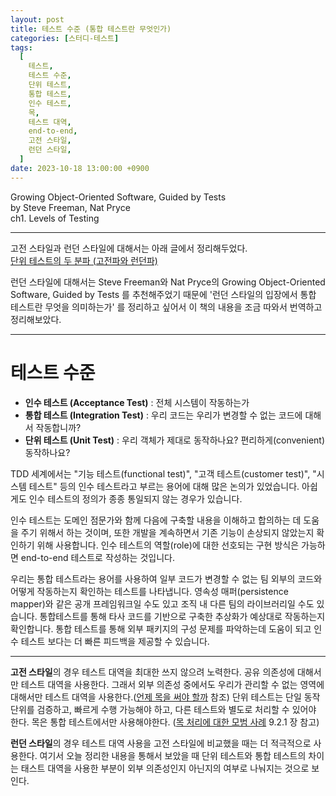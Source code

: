 ```yaml
---
layout: post
title: 테스트 수준 (통합 테스트란 무엇인가)
categories: [스터디-테스트]
tags:
  [
    테스트,
    테스트 수준,
    단위 테스트,
    통합 테스트,
    인수 테스트,
    목,
    테스트 대역,
    end-to-end,
    고전 스타일,
    런던 스타일,
  ]
date: 2023-10-18 13:00:00 +0900
---
```


Growing Object-Oriented Software, Guided by Tests  
by Steve Freeman, Nat Pryce  
ch1. Levels of Testing

---

고전 스타일과 런던 스타일에 대해서는 아래 글에서 정리해두었다.  
[단위 테스트의 두 분파 (고전파와 런던파)](/2023/10/05/%EB%8B%A8%EC%9C%84-%ED%85%8C%EC%8A%A4%ED%8A%B8%EC%9D%98-%EB%91%90-%EB%B6%84%ED%8C%8C)

런던 스타일에 대해서는 Steve Freeman와 Nat Pryce의 Growing Object-Oriented Software, Guided by Tests 를 추천해주었기 때문에 '런던 스타일의 입장에서 통합 테스트란 무엇을 의미하는가' 를 정리하고 싶어서 이 책의 내용을 조금 따와서 번역하고 정리해보았다.

---

# 테스트 수준

- **인수 테스트 (Acceptance Test)** : 전체 시스템이 작동하는가
- **통합 테스트 (Integration Test)** : 우리 코드는 우리가 변경할 수 없는 코드에 대해서 작동합니까?
- **단위 테스트 (Unit Test)** : 우리 객체가 제대로 동작하나요? 편리하게(convenient) 동작하나요?

TDD 세계에서는 "기능 테스트(functional test)", "고객 테스트(customer test)", "시스템 테스트" 등의 인수 테스트라고 부르는 용어에 대해 많은 논의가 있었습니다. 아쉽게도 인수 테스트의 정의가 종종 통일되지 않는 경우가 있습니다.

인수 테스트는 도메인 점문가와 함께 다음에 구축할 내용을 이해하고 합의하는 데 도움을 주기 위해서 하는 것이며, 또한 개발을 계속하면서 기존 기능이 손상되지 않았는지 확인하기 위해 사용합니다.
인수 테스트의 역할(role)에 대한 선호되는 구현 방식은 가능하면 end-to-end 테스트로 작성하는 것입니다.

우리는 통합 테스트라는 용어를 사용하여 일부 코드가 변경할 수 없는 팀 외부의 코드와 어떻게 작동하는지 확인하는 테스트를 나타냅니다. 영속성 매퍼(persistence mapper)와 같은 공개 프레임워크일 수도 있고 조직 내 다른 팀의 라이브러리일 수도 있습니다. 통합테스트를 통해 타사 코드를 기반으로 구축한 추상화가 예상대로 작동하는지 확인합니다.
통합 테스트를 통해 외부 패키지의 구성 문제를 파악하는데 도움이 되고 인수 테스트 보다는 더 빠른 피드백을 제공할 수 있습니다.

---

**고전 스타일**의 경우 테스트 대역을 최대한 쓰지 않으려 노력한다.
공유 의존성에 대해서만 테스트 대역을 사용한다. 그래서 외부 의존성 중에서도 우리가 관리할 수 없는 영역에 대해서만 테스트 대역을 사용한다.([언제 목을 써야 할까](/2023/09/14/8장-통합-테스트를-하는-이유-2) 참조)
단위 테스트는 단일 동작 단위를 검증하고, 빠르게 수행 가능해야 하고, 다른 테스트와 별도로 처리할 수 있어야 한다. 목은 통합 테스트에서만 사용해야한다. ([목 처리에 대한 모범 사례](/2023/09/21/9장-목-처리에-대한-모범-사례) 9.2.1 장 참고)

**런던 스타일**의 경우 테스트 대역 사용을 고전 스타일에 비교했을 때는 더 적극적으로 사용한다. 여기서 오늘 정리한 내용을 통해서 보았을 때 단위 테스트와 통합 테스트의 차이는 태스트 대역을 사용한 부분이 외부 의존성인지 아닌지의 여부로 나눠지는 것으로 보인다.
